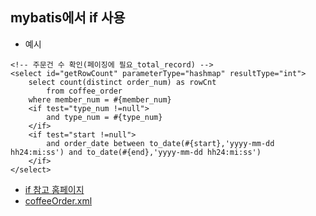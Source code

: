 ## mybatis에서 if 사용

- 예시

```
<!-- 주문건 수 확인(페이징에 필요_total_record) -->
<select id="getRowCount" parameterType="hashmap" resultType="int">
    select count(distinct order_num) as rowCnt
        from coffee_order
    where member_num = #{member_num}
    <if test="type_num !=null">
        and type_num = #{type_num}
    </if>
    <if test="start !=null">
        and order_date between to_date(#{start},'yyyy-mm-dd hh24:mi:ss') and to_date(#{end},'yyyy-mm-dd hh24:mi:ss')
    </if>
</select>
```

- [if 참고 홈페이지](https://kimvampa.tistory.com/177)
- [coffeeOrder.xml](https://github.com/hyeah0/SmartWeb_Contents_WebApplication_developer_class/blob/main/6_Spring_Project_%EC%9B%90%EB%91%90%EC%87%BC%ED%95%91%EB%AA%B0/spring/FinalProject/src/main/resources/mapper/coffeeOrder.xml)
